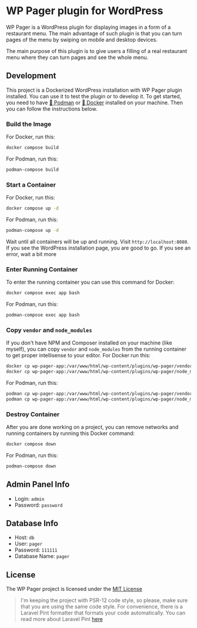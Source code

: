 # WP Pager plugin for WordPress
WP Pager is a WordPress plugin for displaying images in a form of a restaurant menu. The main advantage of such plugin is that you can turn pages of the menu by swiping on mobile and desktop devices.

The main purpose of this plugin is to give users a filling of a real restaurant menu where they can turn pages and see the whole menu.

## Development
This project is a Dockerized WordPress installation with WP Pager plugin installed. You can use it to test the plugin or to develop it. To get started, you need to have [🦦 Podman](https://podman.io/) or [🐳 Docker](https://app.docker.com/) installed on your machine. Then you can follow the instructions below.

### Build the Image
For Docker, run this:
```bash
docker compose build
```
For Podman, run this:
```bash
podman-compose build
```

### Start a Container
For Docker, run this:
```bash
docker compose up -d
```
For Podman, run this:
```bash
podman-compose up -d
```

Wait until all containers will be up and running. Visit `http://localhost:8080`. If you see the WordPress installation page, you are good to go. If you see an error, wait a bit more

### Enter Running Container
To enter the running container you can use this command for Docker:
```bash
docker compose exec app bash
```
For Podman, run this:
```bash
podman-compose exec app bash
```

### Copy `vendor` and `node_modules`
If you don't have NPM and Composer installed on your machine (like myself), you can copy `vendor` and `node_modules` from the running container to get proper intellisense to your editor. For Docker run this:

```bash
docker cp wp-pager-app:/var/www/html/wp-content/plugins/wp-pager/vendor plugin/ && \
docker cp wp-pager-app:/var/www/html/wp-content/plugins/wp-pager/node_modules plugin/
```
For Podman, run this:
```bash
podman cp wp-pager-app:/var/www/html/wp-content/plugins/wp-pager/vendor plugin/ && \
podman cp wp-pager-app:/var/www/html/wp-content/plugins/wp-pager/node_modules plugin/
```

### Destroy Container
After you are done working on a project, you can remove networks and running containers by running this Docker command:
```bash
docker compose down
```
For Podman, run this:
```bash
podman-compose down
```

## Admin Panel Info
- Login: `admin`
- Password: `password`

## Database Info
- Host: `db`
- User: `pager`
- Password: `111111`
- Database Name: `pager`

## License
The WP Pager project is licensed under the [MIT License](https://github.com/wp-pager/wp-pager/blob/master/LICENCE)

> I'm keeping the project with PSR-12 code style, so please, make sure that you are using the same code style. For convenience, there is a Laravel Pint formatter that formats your code automatically. You can read more about Laravel Pint [here](https://laravel.com/docs/pint)
